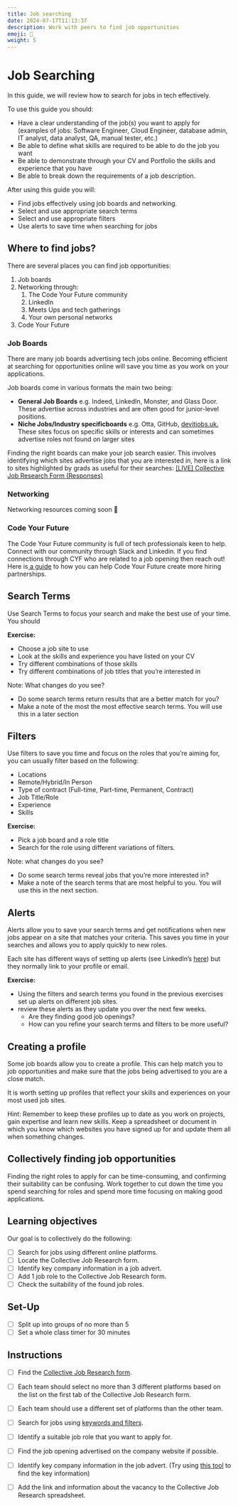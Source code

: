 ```yaml
---
title: Job searching
date: 2024-07-17T11:13:37
description: Work with peers to find job opportunities
emoji: 💼
weight: 5
---
```

# Job Searching

In this guide, we will review how to search for jobs in tech effectively. 

To use this guide you should:

- Have a clear understanding of the job(s) you want to apply for (examples of jobs: Software Engineer, Cloud Engineer, database admin, IT analyst, data analyst, QA, manual tester, etc.)
- Be able to define what skills are required to be able to do the job you want
- Be able to demonstrate through your CV and Portfolio the skills and experience that you have
- Be able to break down the requirements of a job description.

After using this guide you will:

- Find jobs effectively using job boards and networking. 
- Select and use appropriate search terms
- Select and use appropriate filters
- Use alerts to save time when searching for jobs

## Where to find jobs?

There are several places you can find job opportunities:

1. Job boards
1. Networking through:
   1. The Code Your Future community
   1. LinkedIn 
   1. Meets Ups and tech gatherings  
   1. Your own personal networks
1. Code Your Future

### Job Boards

There are many job boards advertising tech jobs online. Becoming efficient at searching for opportunities online will save you time as you work on your applications. 

Job boards come in various formats the main two being:

- **General Job Boards** e.g. Indeed, LinkedIn, Monster, and Glass Door. These advertise across industries and are often good for junior-level positions.
- **Niche Jobs/Industry specificboards** e.g. Otta, GitHub, [devitjobs.uk.](devitjobs.uk.) These sites focus on specific skills or interests and can sometimes advertise roles not found on larger sites

Finding the right boards can make your job search easier. This involves identifying which sites advertise jobs that you are interested in, here is a link to sites highlighted by grads as useful for their searches: [[LIVE] Collective Job Research Form (Responses)](https://docs.google.com/spreadsheets/d/1q62uWPJJ2HGc_f6RzFY5MRzfbSP17jHlhxImMlrfo2k/edit?resourcekey=&gid=841715262#gid=841715262)

### Networking

Networking resources coming soon 🚧

### Code Your Future

The Code Your Future community is full of tech professionals keen to help. Connect with our community through Slack and Linkedin. If you find connections through CYF who are related to a job opening then reach out! Here is[ a guide](https://codeyourfuture.slack.com/docs/T2H71EFLK/F06V1DYV9ME) to how you can help Code Your Future create more hiring partnerships.

## Search Terms 

Use Search Terms to focus your search and make the best use of your time. You should

**Exercise:** 

- Choose a job site to use
- Look at the skills and experience you have listed on your CV
- Try different combinations of those skills 
- Try different combinations of job titles that you’re interested in

Note: What changes do you see? 

- Do some search terms return results that are a better match for you?
- Make a note of the most the most effective search terms. You will use this in a later section

## Filters

Use filters to save you time and focus on the roles that you’re aiming for, you can usually filter based on the following: 

- Locations
- Remote/Hybrid/In Person
- Type of contract (Full-time, Part-time, Permanent, Contract)
- Job Title/Role
- Experience
- Skills

**Exercise:** 

- Pick a job board and a role title
- Search for the role using different variations of filters. 

Note: what changes do you see? 

- Do some search terms reveal jobs that you’re more interested in? 
- Make a note of the search terms that are most helpful to you. You will use this in the next section.

## Alerts

Alerts allow you to save your search terms and get notifications when new jobs appear on a site that matches your criteria. This saves you time in your searches and allows you to apply quickly to new roles. 

Each site has different ways of setting up alerts (see LinkedIn’s [here](https://www.linkedin.com/help/linkedin/answer/a511279)) but they normally link to your profile or email. 

**Exercise:**

- Using the filters and search terms you found in the previous exercises set up alerts on different job sites.
- review these alerts as they update you over the next few weeks.
  - Are they finding good job openings?
  - How can you refine your search terms and filters to be more useful?

## Creating a profile

Some job boards allow you to create a profile. This can help match you to job opportunities and make sure that the jobs being advertised to you are a close match. 

It is worth setting up profiles that reflect your skills and experiences on your most used job sites. 

Hint: Remember to keep these profiles up to date as you work on projects, gain expertise and learn new skills. Keep a spreadsheet or document in which you know which websites you have signed up for and update them all when something changes.

## Collectively finding job opportunities

Finding the right roles to apply for can be time-consuming, and confirming their suitability can be confusing. Work together to cut down the time you spend searching for roles and spend more time focusing on making good applications.

## Learning objectives

Our goal is to collectively do the following:

- [ ] Search for jobs using different online platforms.
- [ ] Locate the Collective Job Research form.
- [ ] Identify key company information in a job advert.
- [ ] Add 1 job role to the Collective Job Research form.
- [ ] Check the suitability of the found job roles.

## Set-Up

- [ ] Split up into groups of no more than 5
- [ ] Set a whole class timer for 30 minutes

## Instructions

- [ ] Find the [Collective Job Research form](https://docs.google.com/spreadsheets/d/1q62uWPJJ2HGc_f6RzFY5MRzfbSP17jHlhxImMlrfo2k/edit?resourcekey#gid=841715262).
- [ ] Each team should select no more than 3 different platforms based on the list on the first tab of the Collective Job Research form.
- [ ] Each team should use a different set of platforms than the other team.
- [ ] Search for jobs using [keywords and filters](https://www.linkedin.com/help/linkedin/answer/a507441/filter-and-sort-job-search-results?lang=en).
- [ ] Identify a suitable job role that you want to apply for.
- [ ] Find the job opening advertised on the company website if possible.
- [ ] Identify key company information in the job advert. (Try using [this tool](https://codeyourfuture.slack.com/archives/C01TKCAHYN4/p1713201237737469) to find the key information)
- [ ] Add the link and information about the vacancy to the Collective Job Research spreadsheet.




